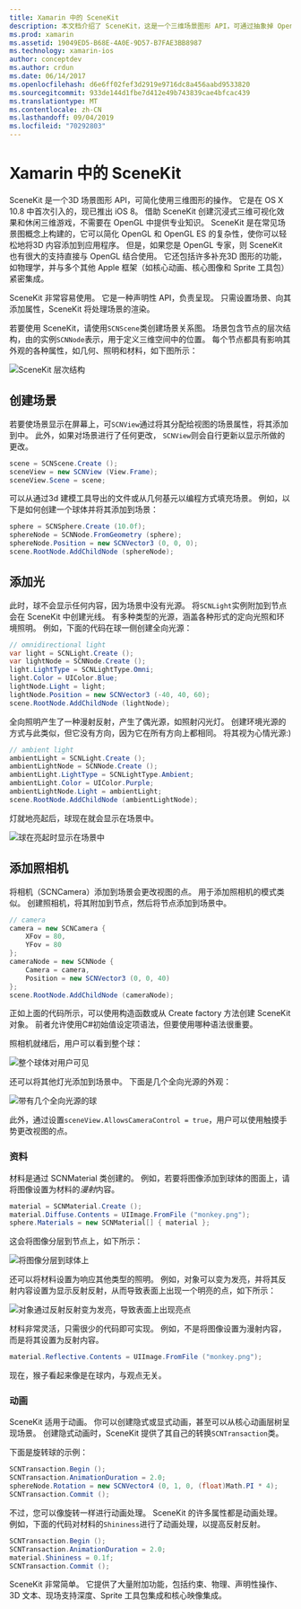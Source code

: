 ```yaml
---
title: Xamarin 中的 SceneKit
description: 本文档介绍了 SceneKit，这是一个三维场景图形 API，可通过抽象掉 OpenGL 的复杂性来简化3D 图形的处理。
ms.prod: xamarin
ms.assetid: 19049ED5-B68E-4A0E-9D57-B7FAE3BB8987
ms.technology: xamarin-ios
author: conceptdev
ms.author: crdun
ms.date: 06/14/2017
ms.openlocfilehash: d6e6ff02fef3d2919e9716dc8a456aabd9533820
ms.sourcegitcommit: 933de144d1fbe7d412e49b743839cae4bfcac439
ms.translationtype: MT
ms.contentlocale: zh-CN
ms.lasthandoff: 09/04/2019
ms.locfileid: "70292803"
---
```

# <a name="scenekit-in-xamarinios"></a>Xamarin 中的 SceneKit

SceneKit 是一个3D 场景图形 API，可简化使用三维图形的操作。 它是在 OS X 10.8 中首次引入的，现已推出 iOS 8。 借助 SceneKit 创建沉浸式三维可视化效果和休闲三维游戏，不需要在 OpenGL 中提供专业知识。 SceneKit 是在常见场景图概念上构建的，它可以简化 OpenGL 和 OpenGL ES 的复杂性，使你可以轻松地将3D 内容添加到应用程序。 但是，如果您是 OpenGL 专家，则 SceneKit 也有很大的支持直接与 OpenGL 结合使用。 它还包括许多补充3D 图形的功能，如物理学，并与多个其他 Apple 框架（如核心动画、核心图像和 Sprite 工具包）紧密集成。

SceneKit 非常容易使用。 它是一种声明性 API，负责呈现。 只需设置场景、向其添加属性，SceneKit 将处理场景的渲染。

若要使用 SceneKit，请使用`SCNScene`类创建场景关系图。 场景包含节点的层次结构，由的实例`SCNNode`表示，用于定义三维空间中的位置。 每个节点都具有影响其外观的各种属性，如几何、照明和材料，如下图所示：

![](scenekit-images/image7.png "SceneKit 层次结构")

## <a name="create-a-scene"></a>创建场景

若要使场景显示在屏幕上，可`SCNView`通过将其分配给视图的场景属性，将其添加到中。 此外，如果对场景进行了任何更改， `SCNView`则会自行更新以显示所做的更改。

```csharp
scene = SCNScene.Create ();
sceneView = new SCNView (View.Frame);
sceneView.Scene = scene;
```

可以从通过3d 建模工具导出的文件或从几何基元以编程方式填充场景。 例如，以下是如何创建一个球体并将其添加到场景：

```csharp
sphere = SCNSphere.Create (10.0f);
sphereNode = SCNNode.FromGeometry (sphere);
sphereNode.Position = new SCNVector3 (0, 0, 0);
scene.RootNode.AddChildNode (sphereNode);
```

## <a name="adding-light"></a>添加光

此时，球不会显示任何内容，因为场景中没有光源。 将`SCNLight`实例附加到节点会在 SceneKit 中创建光线。 有多种类型的光源，涵盖各种形式的定向光照和环境照明。 例如，下面的代码在球一侧创建全向光源：

```csharp
// omnidirectional light
var light = SCNLight.Create ();
var lightNode = SCNNode.Create ();
light.LightType = SCNLightType.Omni;
light.Color = UIColor.Blue;
lightNode.Light = light;
lightNode.Position = new SCNVector3 (-40, 40, 60);
scene.RootNode.AddChildNode (lightNode);
```

全向照明产生了一种漫射反射，产生了偶光源，如照射闪光灯。 创建环境光源的方式与此类似，但它没有方向，因为它在所有方向上都相同。 将其视为心情光源:)

```csharp
// ambient light
ambientLight = SCNLight.Create ();
ambientLightNode = SCNNode.Create ();
ambientLight.LightType = SCNLightType.Ambient;
ambientLight.Color = UIColor.Purple;
ambientLightNode.Light = ambientLight;
scene.RootNode.AddChildNode (ambientLightNode);
```

灯就地亮起后，球现在就会显示在场景中。

![](scenekit-images/image8.png "球在亮起时显示在场景中")

## <a name="adding-a-camera"></a>添加照相机

将相机（SCNCamera）添加到场景会更改视图的点。 用于添加照相机的模式类似。 创建照相机，将其附加到节点，然后将节点添加到场景中。

```csharp
// camera
camera = new SCNCamera {
    XFov = 80,
    YFov = 80
};
cameraNode = new SCNNode {
    Camera = camera,
    Position = new SCNVector3 (0, 0, 40)
};
scene.RootNode.AddChildNode (cameraNode);
```

正如上面的代码所示，可以使用构造函数或从 Create factory 方法创建 SceneKit 对象。 前者允许使用C#初始值设定项语法，但要使用哪种语法很重要。

照相机就绪后，用户可以看到整个球：

![](scenekit-images/image9.png "整个球体对用户可见")

还可以将其他灯光添加到场景中。 下面是几个全向光源的外观：

![](scenekit-images/image10.png "带有几个全向光源的球")

此外，通过设置`sceneView.AllowsCameraControl = true`，用户可以使用触摸手势更改视图的点。

### <a name="materials"></a>资料

材料是通过 SCNMaterial 类创建的。 例如，若要将图像添加到球体的图面上，请将图像设置为材料的*漫射*内容。

```csharp
material = SCNMaterial.Create ();
material.Diffuse.Contents = UIImage.FromFile ("monkey.png");
sphere.Materials = new SCNMaterial[] { material };
```

这会将图像分层到节点上，如下所示：

![](scenekit-images/image11.png "将图像分层到球体上")

还可以将材料设置为响应其他类型的照明。 例如，对象可以变为发亮，并将其反射内容设置为显示反射反射，从而导致表面上出现一个明亮的点，如下所示：

![](scenekit-images/image12.png "对象通过反射反射变为发亮，导致表面上出现亮点")

材料非常灵活，只需很少的代码即可实现。 例如，不是将图像设置为漫射内容，而是将其设置为反射内容。

```csharp
material.Reflective.Contents = UIImage.FromFile ("monkey.png");
```

现在，猴子看起来像是在球内，与观点无关。

### <a name="animation"></a>动画

SceneKit 适用于动画。 你可以创建隐式或显式动画，甚至可以从核心动画层树呈现场景。 创建隐式动画时，SceneKit 提供了其自己的转换`SCNTransaction`类。

下面是旋转球的示例：

```csharp
SCNTransaction.Begin ();
SCNTransaction.AnimationDuration = 2.0;
sphereNode.Rotation = new SCNVector4 (0, 1, 0, (float)Math.PI * 4);
SCNTransaction.Commit ();
```

不过，您可以像旋转一样进行动画处理。 SceneKit 的许多属性都是动画处理。 例如，下面的代码对材料的`Shininess`进行了动画处理，以提高反射反射。

```csharp
SCNTransaction.Begin ();
SCNTransaction.AnimationDuration = 2.0;
material.Shininess = 0.1f;
SCNTransaction.Commit ();
```

SceneKit 非常简单。 它提供了大量附加功能，包括约束、物理、声明性操作、3D 文本、现场支持深度、Sprite 工具包集成和核心映像集成。
